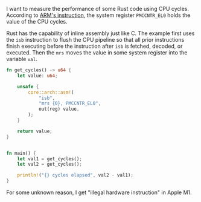 I want to measure the performance of some Rust code using CPU cycles. According to [ARM's instruction](https://developer.arm.com/documentation/ddi0595/2021-06/AArch64-Registers/PMCCNTR-EL0--Performance-Monitors-Cycle-Count-Register), the system register `PMCCNTR_EL0` holds the value of the CPU cycles.

Rust has the capability of inline assembly just like C. The example first uses the `isb` instruction to flush the CPU pipeline so that all prior instructions finish executing before the instruction after `isb` is fetched, decoded, or executed. Then the `mrs` moves the value in some system register into the variable `val`.

```rust
fn get_cycles() -> u64 {
    let value: u64;

    unsafe {
        core::arch::asm!(
            "isb",
            "mrs {0}, PMCCNTR_EL0",
            out(reg) value,
        );
    }

    return value;
}


fn main() {
    let val1 = get_cycles();
    let val2 = get_cycles();

    println!("{} cycles elapsed", val2 - val1);
}
```

For some unknown reason, I get "illegal hardware instruction" in Apple M1.